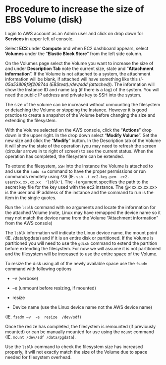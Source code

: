 # Procedure to increase the size of EBS Volume (disk)

Login to AWS account as an Admin user and click on drop down for **Services** in upper left of console.

Select **EC2** under **Compute** and when EC2 dashboard appears, select **Volumes** under the “**Elastic Block Store**” from the left side column.

On the Volumes page select the Volume you want to increase the size of and under **Description Tab** note the current size, state and “**Attachment information**”. If the Volume is not attached to a system, the attachment information will be blank, if attached will have something like this (*i-05a53808f9f20874d (EBStest):/dev/sdd (attached)*). The information will show the Instance ID and name tag (if there is a tag) of the system. You will need the public IP address and private key to SSH into the system.

The size of the volume can be increased without unmounting the filesystem or detaching the Volume or stopping the Instance. However it is good practice to create a snapshot of the Volume before changing the size and extending the filesystem.

With the Volume selected on the AWS console, click the “**Actions**” drop down in the upper right. In the drop down select “**Modify Volume**”. Set the new size and click the “**Modify**” button. In the Description tab of the Volume it will show the state of the operation (you may need to refresh the screen (circular arrows in to right of screen) to see the current status. When the operation has completed, the filesystem can be extended.

To extend the filesystem, `SSH` into the Instance the Volume is attached to and use the `sudo su` command to have the proper permissions or run commands remotely using `SSH`  (IE. `ssh -i ec2-key.pem  ec2-user@xx.xx.xx.xx  'lsblk'`).  The -i argument specifies the path to the secret key file for the key used with the ec2 instance. The <user>@<xx.xx.xx.xx> is the user and IP address of the instance and the command to run is the item in the single quotes.

Run the `lsblk` command with no arguments  and locate the information for the attached Volume (note, Linux may have remapped the device name so it may not match the device name from the Volume “Attachment information” from the AWS console)

The `lsblk` information will indicate the Linux device name, the mount point (IE. /data/pgdata) and if it is an entire disk or partitioned. If the Volume is partitioned you will need to use the `gdisk` command to extend the partition before extending the filesystem. For now we will assume it is not partitioned and the filesystem will be increased to use the entire space of the Volume.

To resize the disk using all of the newly available space use the `fsadm` command with following options 

- –v (verbose) 


- –e (unmount before resizing, if mounted)  


- resize  


- Device name (use the Linux device name not the AWS device name) 

(IE. `fsadm –v  -e  resize  /dev/sdf`)  

Once the resize has completed, the filesystem is remounted (if previously mounted) or can be manually mounted for use using the `mount` command (IE. `mount /dev/sdf /data/pgdata`).

Use the `lsblk` command to check the filesystem size has increased properly, it will not exactly match the size of the Volume due to space needed for filesystem overhead.